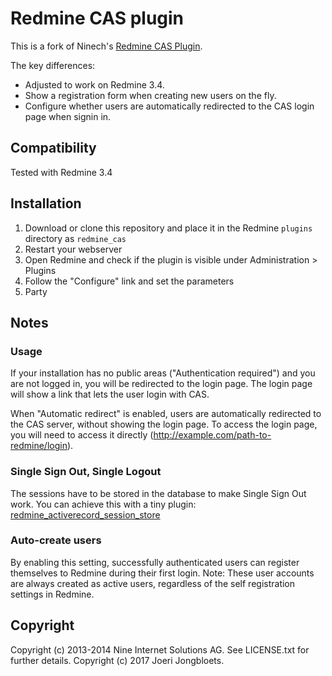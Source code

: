 # Redmine CAS plugin

This is a fork of Ninech's <a href="https://github.com/ninech/redmine_cas">Redmine CAS Plugin</a>.


The key differences:

* Adjusted to work on Redmine 3.4.
* Show a registration form when creating new users on the fly.
* Configure whether users are automatically redirected to the CAS login page when signin in.

## Compatibility

Tested with Redmine 3.4

## Installation

1. Download or clone this repository and place it in the Redmine `plugins` directory as `redmine_cas`
2. Restart your webserver
3. Open Redmine and check if the plugin is visible under Administration > Plugins
4. Follow the "Configure" link and set the parameters
5. Party

## Notes

### Usage

If your installation has no public areas ("Authentication required") and you are not logged in, you will be redirected to the login page. The login page will show a link that lets the user login with CAS.

When "Automatic redirect" is enabled, users are automatically redirected to the CAS server, without showing the login page. To access the login page, you will need to access it directly (http://example.com/path-to-redmine/login).

### Single Sign Out, Single Logout

The sessions have to be stored in the database to make Single Sign Out work.
You can achieve this with a tiny plugin: [redmine_activerecord_session_store](https://github.com/pencil/redmine_activerecord_session_store)

### Auto-create users

By enabling this setting, successfully authenticated users can register themselves to Redmine during their first login. Note: These user accounts are always created as active users, regardless of the self registration settings in Redmine.

## Copyright

Copyright (c) 2013-2014 Nine Internet Solutions AG. See LICENSE.txt for further details.
Copyright (c) 2017 Joeri Jongbloets.
